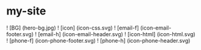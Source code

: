 # my-site
! [BG] (hero-bg.jpg)
! [icon] (icon-css.svg)
! [email-f] (icon-email-footer.svg)
! [email-h] (icon-email-header.svg)
! [icon-html] (icon-html.svg)
! [phone-f] (icon-phone-footer.svg)
! [phone-h] (icon-phone-header.svg)
